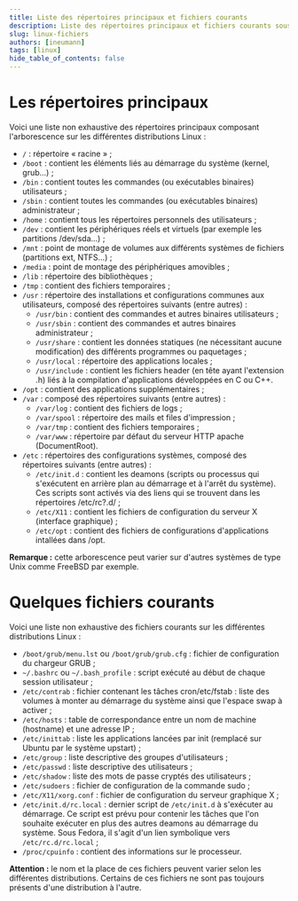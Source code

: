```yaml
---
title: Liste des répertoires principaux et fichiers courants
description: Liste des répertoires principaux et fichiers courants sous Linux
slug: linux-fichiers
authors: [ineumann]
tags: [linux]
hide_table_of_contents: false
---
```


# Les répertoires principaux

Voici une liste non exhaustive des répertoires principaux composant l'arborescence sur les différentes distributions Linux :

* `/` : répertoire « racine » ;
* `/boot` : contient les éléments liés au démarrage du système (kernel, grub...) ;
* `/bin` : contient toutes les commandes (ou exécutables binaires) utilisateurs ;
* `/sbin` : contient toutes les commandes (ou exécutables binaires) administrateur ;
* `/home` : contient tous les répertoires personnels des utilisateurs ;
* `/dev` : contient les périphériques réels et virtuels (par exemple les partitions /dev/sda...) ;
* `/mnt` : point de montage de volumes aux différents systèmes de fichiers (partitions ext, NTFS...) ;
* `/media` : point de montage des périphériques amovibles ;
* `/lib` : répertoire des bibliothèques ;
* `/tmp` : contient des fichiers temporaires ;
* `/usr` : répertoire des installations et configurations communes aux utilisateurs, composé des répertoires suivants (entre autres) :
  * `/usr/bin` : contient des commandes et autres binaires utilisateurs ;
  * `/usr/sbin` : contient des commandes et autres binaires administrateur ;
  * `/usr/share` : contient les données statiques (ne nécessitant aucune modification) des différents programmes ou paquetages ;
  * `/usr/local` : répertoire des applications locales ;
  * `/usr/include` : contient les fichiers header (en tête ayant l'extension .h) liés à la compilation d'applications développées en C ou C++.
* `/opt` : contient des applications supplémentaires ;
* `/var` : composé des répertoires suivants (entre autres) :
  * `/var/log` : contient des fichiers de logs ;
  * `/var/spool` : répertoire des mails et files d'impression ;
  * `/var/tmp` : contient des fichiers temporaires ;
  * `/var/www` : répertoire par défaut du serveur HTTP apache (DocumentRoot).
* `/etc` : répertoires des configurations systèmes, composé des répertoires suivants (entre autres) :
  * `/etc/init.d` : contient les deamons (scripts ou processus qui s'exécutent en arrière plan au démarrage et à l'arrêt du système). Ces scripts sont activés via des liens qui se trouvent dans les répertoires /etc/rc?.d/ ;
  * `/etc/X11` : contient les fichiers de configuration du serveur X (interface graphique) ;
  * `/etc/opt` : contient des fichiers de configurations d'applications intallées dans /opt.

__Remarque :__ cette arborescence peut varier sur d'autres systèmes de type Unix comme FreeBSD par exemple.

# Quelques fichiers courants

Voici une liste non exhaustive des fichiers courants sur les différentes distributions Linux :

* `/boot/grub/menu.lst` ou `/boot/grub/grub.cfg` : fichier de configuration du chargeur GRUB ;
* `~/.bashrc` ou `~/.bash_profile` : script exécuté au début de chaque session utilisateur ;
* `/etc/contrab` : fichier contenant les tâches cron/etc/fstab : liste des volumes à monter au démarrage du système ainsi que l'espace swap à activer ;
* `/etc/hosts` : table de correspondance entre un nom de machine (hostname) et une adresse IP ;
* `/etc/inittab` : liste les applications lancées par init (remplacé sur Ubuntu par le système upstart) ;
* `/etc/group` : liste descriptive des groupes d'utilisateurs ;
* `/etc/passwd` : liste descriptive des utilisateurs ;
* `/etc/shadow` : liste des mots de passe cryptés des utilisateurs ;
* `/etc/sudoers` : fichier de configuration de la commande sudo ;
* `/etc/X11/xorg.conf` : fichier de configuration du serveur graphique X ;
* `/etc/init.d/rc.local` : dernier script de `/etc/init.d` à s'exécuter au démarrage. Ce script est prévu pour contenir les tâches que l'on souhaite exécuter en plus des autres deamons au démarrage du système. Sous Fedora, il s'agit d'un lien symbolique vers `/etc/rc.d/rc.local` ;
* `/proc/cpuinfo` : contient des informations sur le processeur.

__Attention :__ le nom et la place de ces fichiers peuvent varier selon les différentes distributions. Certains de ces fichiers ne sont pas toujours présents d'une distribution à l'autre.
